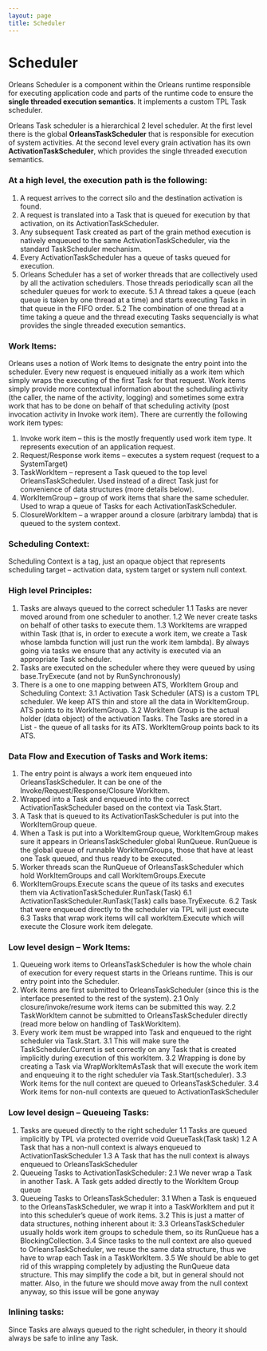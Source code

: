 ```yaml
---
layout: page
title: Scheduler
---
```


# Scheduler

Orleans Scheduler is a component within the Orleans runtime responsible for executing application code and parts of the runtime code to ensure the **single threaded execution semantics**. It implements a custom TPL Task scheduler.

Orleans Task scheduler is a hierarchical 2 level scheduler. 
At the first level there is the global **OrleansTaskScheduler** that is responsible for execution of system activities. 
At the second level every grain activation has its own **ActivationTaskScheduler**, which provides the single threaded execution semantics.

### At a high level, the execution path is the following:
1.	A request arrives to the correct silo and the destination activation is found.
2.	A request is translated into a Task that is queued for execution by that activation, on its ActivationTaskScheduler.
3.	Any subsequent Task created as part of the grain method execution is natively enqueued to the same ActivationTaskScheduler, via the standard TaskScheduler mechanism.
4.	Every ActivationTaskScheduler has a queue of tasks queued for execution.
5.	Orleans Scheduler has a set of worker threads that are collectively used by all the activation schedulers. Those threads periodically scan all the scheduler queues for work to execute. 
    5.1	A thread takes a queue (each queue is taken by one thread at a time) and starts executing Tasks in that queue in the FIFO order.
    5.2	The combination of one thread at a time taking a queue and the thread executing Tasks sequencially is what provides the single threaded execution semantics.

### Work Items:
Orleans uses a notion of Work Items to designate the entry point into the scheduler. Every new request is enqueued initially as a work item which simply wraps the executing of the first Task for that request. Work items simply provide more contextual information about the scheduling activity (the caller, the name of the activity, logging) and sometimes some extra work that has to be done on behalf of that scheduling activity (post invocation activity in Invoke work item).
There are currently the following work item types:
1.	Invoke work item – this is the mostly frequently used work item type. It represents execution of an application request. 
2.	Request/Response work items – executes a system request (request to a SystemTarget) 
3.	TaskWorkItem – represent a Task queued to the top level OrleansTaskScheduler. Used instead of a direct Task just for convenience of data structures (more details below).
4.	WorkItemGroup – group of work items that share the same scheduler. Used to wrap a queue of Tasks for each ActivationTaskScheduler.
5.	ClosureWorkItem – a wrapper around a closure (arbitrary lambda) that is queued to the system context.

### Scheduling Context:
Scheduling Context is a tag, just an opaque object that represents scheduling target – activation data, system target or system null context.


### High level Principles:
1.	Tasks are always queued to the correct scheduler
    1.1	Tasks are never moved around from one scheduler to another. 
    1.2	We never create tasks on behalf of other tasks to execute them.
    1.3	WorkItems are wrapped within Task (that is, in order to execute a work item, we create a Task whose lambda function will just run the work item lambda). By always going via tasks we ensure that any activity is executed via an appropriate Task scheduler.
2.	Tasks are executed on the scheduler where they were queued by using base.TryExecute (and not by RunSynchronously)
3.	There is a one to one mapping between ATS, WorkItem Group and Scheduling Context:
    3.1	Activation Task Scheduler (ATS) is a custom TPL scheduler. We keep ATS thin and store all the data in WorkItemGroup. ATS points to its WorkItemGroup.
    3.2	WorkItem Group is the actual holder (data object) of the activation Tasks. The Tasks are stored in a List<Task> - the queue of all tasks for its ATS. WorkItemGroup points back to its ATS.


### Data Flow and Execution of Tasks and Work items:
1.	The entry point is always a work item enqueued into OrleansTaskScheduler. It can be one of the Invoke/Request/Response/Closure WorkItem.
2.	Wrapped into a Task and enqueued into the correct ActivationTaskScheduler based on the context via Task.Start.
3.	A Task that is queued to its ActivationTaskScheduler is put into the WorkItemGroup queue.
4.	When a Task is put into a WorkItemGroup queue, WorkItemGroup makes sure it appears in OrleansTaskScheduler global RunQueue. RunQueue is the global queue of runnable WorkItemGroups, those that have at least one Task queued, and thus ready to be executed. 
5.	Worker threads scan the RunQueue of OrleansTaskScheduler which hold WorkItemGroups and call WorkItemGroups.Execute 
6.	WorkItemGroups.Execute scans the queue of its tasks and executes them via ActivationTaskScheduler.RunTask(Task)
    6.1	ActivationTaskScheduler.RunTask(Task) calls base.TryExecute.
    6.2	Task that were enqueued directly to the scheduler via TPL will just execute
    6.3	Tasks that wrap work items will call workItem.Execute which will execute the Closure work item delegate.



### Low level design – Work Items:
1.	Queueing work items to OrleansTaskScheduler is how the whole chain of execution for every request starts in the Orleans runtime. This is our entry point into the Scheduler.
2.	Work items are first submitted to OrleansTaskScheduler (since this is the interface presented to the rest of the system).
    2.1	Only closure/invoke/resume work items can be submitted this way. 
    2.2	TaskWorkItem cannot be submitted to OrleansTaskScheduler directly (read more below on handling of TaskWorkItem).
3.	Every work item must be wrapped into Task and enqueued to the right scheduler via Task.Start.
    3.1	This will make sure the TaskScheduler.Current is set correctly on any Task that is created implicitly during execution of this workItem.
    3.2	Wrapping is done by creating a Task via WrapWorkItemAsTask that will execute the work item and enqueuing it to the right scheduler via Task.Start(scheduler).
    3.3	Work items for the null context are queued to OrleansTaskScheduler.
    3.4	Work items for non-null contexts are queued to ActivationTaskScheduler 
 
### Low level design – Queueing Tasks:
1.	Tasks are queued directly to the right scheduler
    1.1	Tasks are queued implicitly by TPL via protected override void QueueTask(Task task)
    1.2	A Task that has a non-null context is always enqueued to ActivationTaskScheduler 
    1.3	A Task that has the null context is always enqueued to OrleansTaskScheduler
2.	Queueing Tasks to ActivationTaskScheduler:
    2.1	We never wrap a Task in another Task. A Task gets added directly to the WorkItem Group queue
3. Queueing Tasks to OrleansTaskScheduler:
    3.1	When a Task is enqueued to the OrleansTaskScheduler, we wrap it into a TaskWorkItem and put it into this scheduler’s queue of work items. 
    3.2	This is just a matter of data structures, nothing inherent about it:
    3.3	OrleansTaskScheduler usually holds work item groups to schedule them, so its RunQueue has a BlockingCollection<IWorkItem>.
    3.4	Since tasks to the null context are also queued to OrleansTaskScheduler, we reuse the same data structure, thus we have to wrap each Task in a TaskWorkItem.
    3.5	We should be able to get rid of this wrapping completely by adjusting the RunQueue data structure. This may simplify the code a bit, but in general should not matter. Also, in the future we should move away from the null context anyway, so this issue will be gone anyway
 

### Inlining tasks:
Since Tasks are always queued to the right scheduler, in theory it should always be safe to inline any Task. 

